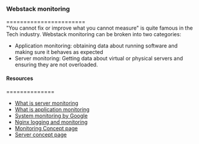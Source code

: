### Webstack monitoring     
=======================     
"You cannot fix or improve what you cannot measure" is quite famous in the Tech industry. Webstack monitoring can be broken into two categories:     
* Application monitoring: obtaining data about running software and making sure it behaves as expected     
* Server monitoring: Getting data about virtual or physical servers and ensuring they are not overloaded.  
#### Resources    
==============
* [What is server monitoring](https://www.sumologic.com/glossary/server-monitoring/)    
* [What is application monitoring](https://en.wikipedia.org/wiki/Application_performance_management)   
* [System monitoring by Google](https://sre.google/sre-book/monitoring-distributed-systems/)
* [Nginx logging and monitoring](https://docs.nginx.com/nginx/admin-guide/monitoring/logging/)   
* [Monitoring Concept page](https://alx-intranet.hbtn.io/concepts/13)   
* [Server concept page](https://alx-intranet.hbtn.io/concepts/67)   

